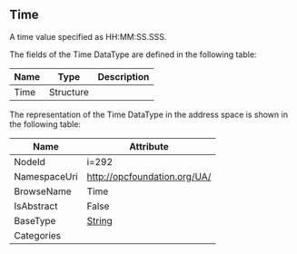 <!-- datatype -->
## Time
A time value specified as HH:MM:SS.SSS.  
<!-- end of description -->
The fields of the Time DataType are defined in the following table:  

|Name|Type|Description|
|---|---|---|
|Time|Structure||

The representation of the Time DataType in the address space is shown in the following table:  

|Name|Attribute|
|---|---|
|NodeId|i=292|
|NamespaceUri|http://opcfoundation.org/UA/|
|BrowseName|Time|
|IsAbstract|False|
|BaseType|[String](../../DataTypes/String/readme.md)|
|Categories||

